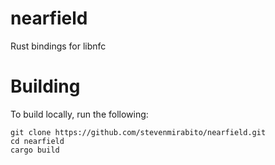 # nearfield

Rust bindings for libnfc

# Building

To build locally, run the following:

```
git clone https://github.com/stevenmirabito/nearfield.git
cd nearfield
cargo build
```
